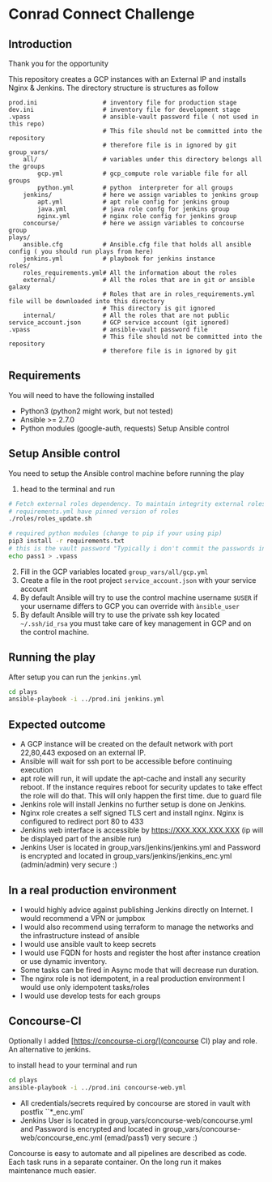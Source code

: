 # Conrad Connect Challenge

## Introduction

Thank you for the opportunity

This repository creates a GCP instances with an External IP and installs Nginx & Jenkins. The directory structure is structures as follow

```
prod.ini                  # inventory file for production stage
dev.ini                   # inventory file for development stage
.vpass                    # ansible-vault password file ( not used in this repo)
                          # This file should not be committed into the repository
                          # therefore file is in ignored by git
group_vars/
    all/                  # variables under this directory belongs all the groups
        gcp.yml           # gcp_compute role variable file for all groups
        python.yml        # python  interpreter for all groups
    jenkins/              # here we assign variables to jenkins group
        apt.yml           # apt role config for jenkins group
        java.yml          # java role confg for jenkins group
        nginx.yml         # nginx role config for jenkins group
    concourse/            # here we assign variables to concourse group
plays/
    ansible.cfg           # Ansible.cfg file that holds all ansible config ( you should run plays from here)
    jenkins.yml           # playbook for jenkins instance
roles/
    roles_requirements.yml# All the information about the roles
    external/             # All the roles that are in git or ansible galaxy
                          # Roles that are in roles_requirements.yml file will be downloaded into this directory
                          # This directory is git ignored
    internal/             # All the roles that are not public
service_account.json      # GCP service account (git ignored)
.vpass                    # ansible-vault password file
                          # This file should not be committed into the repository
                          # therefore file is in ignored by git
```

## Requirements

You will need to have the following installed

- Python3 (python2 might work, but not tested)
- Ansible >= 2.7.0
- Python modules (google-auth, requests) Setup Ansible control

## Setup Ansible control

You need to setup the Ansible control machine before running the play

1. head to the terminal and run

```bash
# Fetch external roles dependency. To maintain integrity external roles are git ignored
# requirements.yml have pinned version of roles
./roles/roles_update.sh

# required python modules (change to pip if your using pip)
pip3 install -r requirements.txt
# this is the vault password "Typically i don't commit the passwords in the ReadME :) "
echo pass1 > .vpass
```

2. Fill in the GCP variables located `group_vars/all/gcp.yml` 
3. Create a file in the root project `service_account.json` with your service account
4. By default Ansible will try to use the control machine username `$USER` if your username differs to GCP you can override with `ànsible_user`
5. By default Ansible will try to use the private ssh key located `~/.ssh/id_rsa` you must take care of key management in GCP and on the control machine.

## Running the play

After setup you can run the `jenkins.yml`

```bash
cd plays
ansible-playbook -i ../prod.ini jenkins.yml
```

## Expected outcome

- A GCP instance will be created on the default network with port 22,80,443 exposed on an external IP.
- Ansible will wait for ssh port to be accessible before continuing execution
- apt role will run, it will update the apt-cache and install any security reboot. If the instance requires reboot for security updates to take effect the role will do that. This will only happen the first time. due to guard file
- Jenkins role will install Jenkins no further setup is done on Jenkins.
- Nginx role creates a self signed TLS cert and install nginx. Nginx is configured to redirect port 80 to 433
- Jenkins web interface is accessible by https://XXX.XXX.XXX.XXX (ip will be displayed part of the ansible run)
- Jenkins User is located in group_vars/jenkins/jenkins.yml and Password is encrypted and located in group_vars/jenkins/jenkins_enc.yml (admin/admin) very secure :)

## In a real production environment

- I would highly advice against publishing Jenkins directly on Internet. I would recommend a VPN or jumpbox 
- I would also recommend using terraform to manage the networks and the infrastructure instead of ansible
- I would use ansible vault to keep secrets
- I would use FQDN for hosts and register the host after instance creation or use dynamic inventory.
- Some tasks can be fired in Async mode that will decrease run duration.
- The nginx role is not idempotent, in a real production environment I would use only idempotent tasks/roles 
- I would use develop tests for each groups

## Concourse-CI

Optionally I added [https://concourse-ci.org/](concourse CI) play and role. An alternative to jenkins.

to install head to your terminal and run 

```bash
cd plays
ansible-playbook -i ../prod.ini concourse-web.yml
```
- All credentials/secrets required by concourse are stored in vault with postfix ``*_enc.yml`
- Jenkins User is located in group_vars/concourse-web/concourse.yml and Password is encrypted and located in group_vars/concourse-web/concourse_enc.yml (emad/pass1) very secure :)


Concourse is easy to automate and all pipelines are described as code. Each task runs in a separate container. On the long run it makes maintenance much easier.
